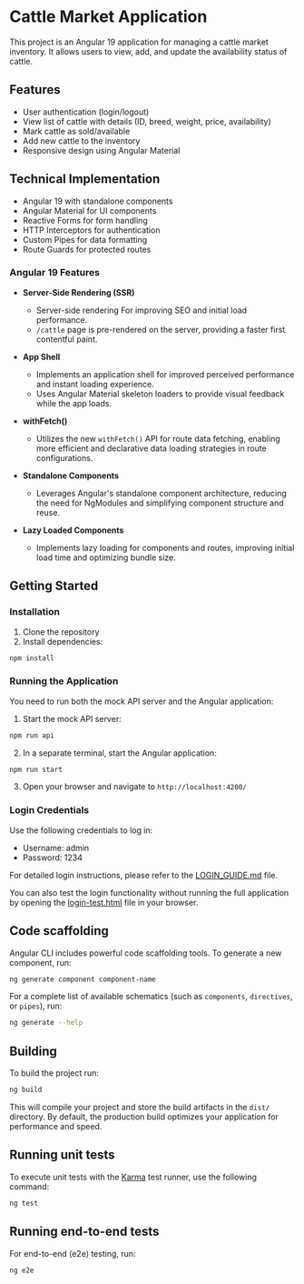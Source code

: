 # Cattle Market Application

This project is an Angular 19 application for managing a cattle market inventory. It allows users to view, add, and update the availability status of cattle.

## Features

- User authentication (login/logout)
- View list of cattle with details (ID, breed, weight, price, availability)
- Mark cattle as sold/available
- Add new cattle to the inventory
- Responsive design using Angular Material

## Technical Implementation

- Angular 19 with standalone components
- Angular Material for UI components
- Reactive Forms for form handling
- HTTP Interceptors for authentication
- Custom Pipes for data formatting
- Route Guards for protected routes

### Angular 19 Features

- **Server-Side Rendering (SSR)**
  - Server-side rendering For improving SEO and initial load performance.
  - `/cattle` page is pre-rendered on the server, providing a faster first contentful paint.

- **App Shell**
  - Implements an application shell for improved perceived performance and instant loading experience.
  - Uses Angular Material skeleton loaders to provide visual feedback while the app loads.

- **withFetch()**
  - Utilizes the new `withFetch()` API for route data fetching, enabling more efficient and declarative data loading strategies in route configurations.

- **Standalone Components**
  - Leverages Angular's standalone component architecture, reducing the need for NgModules and simplifying component structure and reuse.

- **Lazy Loaded Components**
  - Implements lazy loading for components and routes, improving initial load time and optimizing bundle size.

## Getting Started

### Installation

1. Clone the repository
2. Install dependencies:

```bash
npm install
```

### Running the Application

You need to run both the mock API server and the Angular application:

1. Start the mock API server:

```bash
npm run api
```

2. In a separate terminal, start the Angular application:

```bash
npm run start
```

3. Open your browser and navigate to `http://localhost:4200/`

### Login Credentials

Use the following credentials to log in:

- Username: admin
- Password: 1234

For detailed login instructions, please refer to the [LOGIN_GUIDE.md](LOGIN_GUIDE.md) file.

You can also test the login functionality without running the full application by opening the [login-test.html](login-test.html) file in your browser.

## Code scaffolding

Angular CLI includes powerful code scaffolding tools. To generate a new component, run:

```bash
ng generate component component-name
```

For a complete list of available schematics (such as `components`, `directives`, or `pipes`), run:

```bash
ng generate --help
```

## Building

To build the project run:

```bash
ng build
```

This will compile your project and store the build artifacts in the `dist/` directory. By default, the production build optimizes your application for performance and speed.

## Running unit tests

To execute unit tests with the [Karma](https://karma-runner.github.io) test runner, use the following command:

```bash
ng test
```

## Running end-to-end tests

For end-to-end (e2e) testing, run:

```bash
ng e2e
```
